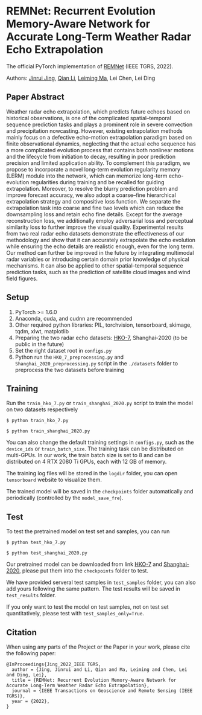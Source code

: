 # REMNet: Recurrent Evolution Memory-Aware Network for Accurate Long-Term Weather Radar Echo Extrapolation
The official PyTorch implementation of [REMNet](https://ieeexplore.ieee.org/document/9856702?source=authoralert) (IEEE TGRS, 2022).

Authors: [Jinrui Jing](https://www.researchgate.net/profile/Jinrui-Jing), [Qian Li](https://www.researchgate.net/profile/Qian-Li-192), [Leiming Ma](https://www.researchgate.net/profile/Lei-Ming-Ma), Lei Chen, Lei Ding

## Paper Abstract
Weather radar echo extrapolation, which predicts future echoes based on historical observations, is one of the complicated spatial–temporal sequence prediction tasks and plays a prominent role in severe convection and precipitation nowcasting. However, existing extrapolation methods mainly focus on a defective echo-motion extrapolation paradigm based on finite observational dynamics, neglecting that the actual echo sequence has a more complicated evolution process that contains both nonlinear motions and the lifecycle from initiation to decay, resulting in poor prediction precision and limited application ability. To complement this paradigm, we propose to incorporate a novel long-term evolution regularity memory (LERM) module into the network, which can memorize long-term echo-evolution regularities during training and be recalled for guiding extrapolation. Moreover, to resolve the blurry prediction problem and improve forecast accuracy, we also adopt a coarse–fine hierarchical extrapolation strategy and compositive loss function. We separate the extrapolation task into coarse and fine two levels which can reduce the downsampling loss and retain echo fine details. Except for the average reconstruction loss, we additionally employ adversarial loss and perceptual similarity loss to further improve the visual quality. Experimental results from two real radar echo datasets demonstrate the effectiveness of our methodology and show that it can accurately extrapolate the echo evolution while ensuring the echo details are realistic enough, even for the long term. Our method can further be improved in the future by integrating multimodal radar variables or introducing certain domain prior knowledge of physical mechanisms. It can also be applied to other spatial–temporal sequence prediction tasks, such as the prediction of satellite cloud images and wind field figures.

## Setup
1. PyTorch >= 1.6.0
2. Anaconda, cuda, and cudnn are recommended
3. Other required python libraries: PIL, torchvision, tensorboard, skimage, tqdm, xlwt, matplotlib
4. Preparing the two radar echo datasets: [HKO-7](https://github.com/sxjscience/HKO-7), Shanghai-2020 (to be public in the future)
5. Set the right dataset root in <code>configs.py</code>
6. Python run the <code>HKO_7_preprocessing.py</code> and <code>Shanghai_2020_preprocessing.py</code> script in the <code>./datasets</code> folder to preprocess the two datasets before training

## Training
Run the <code>train_hko_7.py</code> or <code>train_shanghai_2020.py</code> script to train the model on two datasets respectively
<pre><code>$ python train_hko_7.py</code></pre>
<pre><code>$ python train_shanghai_2020.py</code></pre>

You can also change the default training settings in <code>configs.py</code>, such as the <code>device_ids</code> or <code>train_batch_size</code>. The training task can be distributed on multi-GPUs. In our work, the train batch size is set to 8 and can be distributed on 4 RTX 2080 Ti GPUs, each with 12 GB of memory.

The training log files will be stored in the <code>logdir</code> folder, you can open <code>tensorboard</code> website to visualize them.

The trained model will be saved in the <code>checkpoints</code> folder automatically and periodically (controlled by the <code>model_save_fre</code>).

## Test
To test the pretrained model on test set and samples, you can run
<pre><code>$ python test_hko_7.py</code></pre>
<pre><code>$ python test_shanghai_2020.py</code></pre>

Our pretrained model can be downloaded from link [HKO-7](https://k00.fr/y0qny088) and [Shanghai-2020](https://k00.fr/vwt6so84), please put them into the <code>checkpoints</code> folder to test.

We have provided serveral test samples in <code>test_samples</code> folder, you can also add yours following the same pattern. The test results will be saved in <code>test_results</code> folder.

If you only want to test the model on test samples, not on test set quantitatively, please test with <code>test_samples_only=True</code>.

## Citation
When using any parts of the Project or the Paper in your work, please cite the following paper:
<pre><code>@InProceedings{Jing_2022_IEEE TGRS, 
  author = {Jing, Jinrui and Li, Qian and Ma, Leiming and Chen, Lei and Ding, Lei}, 
  title = {REMNet: Recurrent Evolution Memory-Aware Network for Accurate Long-Term Weather Radar Echo Extrapolation}, 
  journal = {IEEE Transactions on Geoscience and Remote Sensing (IEEE TGRS)}, 
  year = {2022},
}</code></pre>
